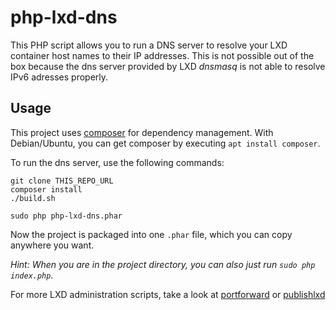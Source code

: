 # php-lxd-dns
This PHP script allows you to run a DNS server to resolve your LXD container 
host names to their IP addresses. This is not possible out of the box because 
the dns server provided by LXD *dnsmasq* is not able to resolve IPv6 adresses properly.

## Usage
This project uses [composer](https://getcomposer.org/doc/00-intro.md) for dependency 
management. With Debian/Ubuntu, you can get composer by executing `apt install composer`.

To run the dns server, use the following commands: 
```
git clone THIS_REPO_URL
composer install
./build.sh
 
sudo php php-lxd-dns.phar
```

Now the project is packaged into one `.phar` file, 
which you can copy anywhere you want.

*Hint: When you are in the project directory, you can also just run `sudo php index.php`.*

For more LXD administration scripts, take a look at [portforward](https://github.com/janxb/ServerUtils/blob/master/portforward) or [publishlxd](https://github.com/janxb/ServerUtils/blob/master/publishlxd)
